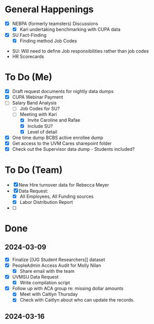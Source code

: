 
# General Happenings
- [x] NEBPA (formerly teamsters) Discussions
	- [x] Kari undertaking benchmarking with CUPA data
- [x] SU Fact-Finding
	- [x] Finding method
Job Codes
- SU: Will need to define Job responsibilities rather than job codes
- HR Scorecards
# To Do (Me)
- [x] Draft request documents for nightly data dumps
- [x] CUPA Webinar Payment
- [ ] Salary Band Analysis 
	- [ ] Job Codes for SU?
	- [ ] Meeting with Kari
		- [x] Invite Caroline and Rafae
		- [x] Include SU? 
		- [x] Level of detail
- [x] One time dump BCBS active enrollee dump
- [x] Get access to the UVM Cares sharepoint folder
- [x] Check out the Supervisor data dump - Students included?
# To Do (Team)
- [x] New Hire turnover data for Rebecca Meyer
- [x] Data Request:
	- [x] All Employees, All Funding sources
	- [x] Labor Distribution Report
- [ ] 

# Done

## 2024-03-09
- [x] Finalize [[UG Student Researchers]] dataset
- [x] PeopleAdmin Access Audit for Molly Nilan
	- [x] Share email with the team
- [x] UVMSU Data Request
	- [x] Write compilation script
- [x] Follow up with ACA group re: missing dollar amounts
	- [x] Meet with Caitlyn Thursday
	- [x] Check with Caitlyn about who can update the records.
## 2024-03-16

